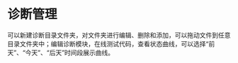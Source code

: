 # 诊断管理

可以新建诊断目录文件夹，对文件夹进行编辑、删除和添加，可以拖动文件到任意目录文件夹中；编辑诊断模块，在线测试代码，查看状态曲线，可以选择“前天”、“今天”、“后天”时间段展示曲线。

